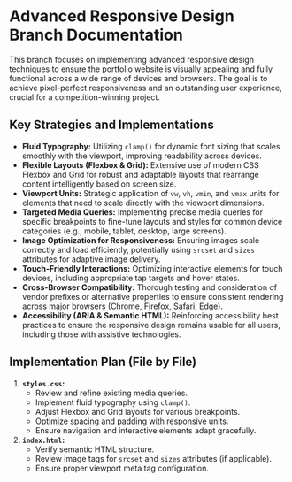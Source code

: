 # Advanced Responsive Design Branch Documentation

This branch focuses on implementing advanced responsive design techniques to ensure the portfolio website is visually appealing and fully functional across a wide range of devices and browsers. The goal is to achieve pixel-perfect responsiveness and an outstanding user experience, crucial for a competition-winning project.

## Key Strategies and Implementations

- **Fluid Typography:** Utilizing `clamp()` for dynamic font sizing that scales smoothly with the viewport, improving readability across devices.
- **Flexible Layouts (Flexbox & Grid):** Extensive use of modern CSS Flexbox and Grid for robust and adaptable layouts that rearrange content intelligently based on screen size.
- **Viewport Units:** Strategic application of `vw`, `vh`, `vmin`, and `vmax` units for elements that need to scale directly with the viewport dimensions.
- **Targeted Media Queries:** Implementing precise media queries for specific breakpoints to fine-tune layouts and styles for common device categories (e.g., mobile, tablet, desktop, large screens).
- **Image Optimization for Responsiveness:** Ensuring images scale correctly and load efficiently, potentially using `srcset` and `sizes` attributes for adaptive image delivery.
- **Touch-Friendly Interactions:** Optimizing interactive elements for touch devices, including appropriate tap targets and hover states.
- **Cross-Browser Compatibility:** Thorough testing and consideration of vendor prefixes or alternative properties to ensure consistent rendering across major browsers (Chrome, Firefox, Safari, Edge).
- **Accessibility (ARIA & Semantic HTML):** Reinforcing accessibility best practices to ensure the responsive design remains usable for all users, including those with assistive technologies.

## Implementation Plan (File by File)

1.  **`styles.css`:**
    -   Review and refine existing media queries.
    -   Implement fluid typography using `clamp()`.
    -   Adjust Flexbox and Grid layouts for various breakpoints.
    -   Optimize spacing and padding with responsive units.
    -   Ensure navigation and interactive elements adapt gracefully.
2.  **`index.html`:**
    -   Verify semantic HTML structure.
    -   Review image tags for `srcset` and `sizes` attributes (if applicable).
    -   Ensure proper viewport meta tag configuration.

